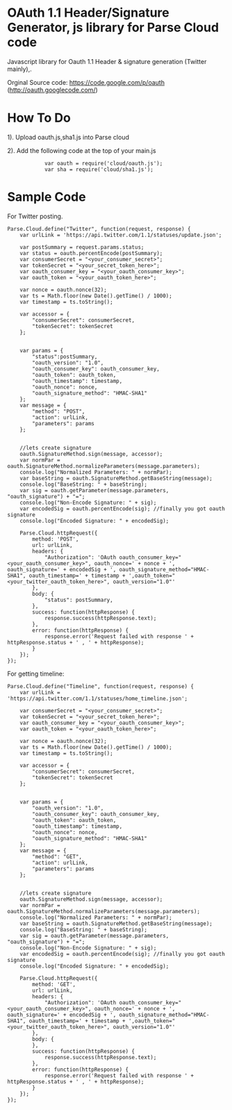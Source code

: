 OAuth 1.1 Header/Signature Generator, js library for Parse Cloud code
=================================================================

Javascript library for Oauth 1.1 Header & signature generation (Twitter mainly),.

Orginal Source code: https://code.google.com/p/oauth (http://oauth.googlecode.com/)

How To Do
=========

1). Upload oauth.js,sha1.js into Parse cloud

2). Add the following code at the top of your main.js

				var oauth = require('cloud/oauth.js');
				var sha = require('cloud/sha1.js');
				
Sample Code
===========
For Twitter posting.

	Parse.Cloud.define("Twitter", function(request, response) {
		var urlLink = 'https://api.twitter.com/1.1/statuses/update.json';
	
		var postSummary = request.params.status;
		var status = oauth.percentEncode(postSummary);
		var consumerSecret = "<your_consumer_secret>";
		var tokenSecret = "<your_secret_token_here>";
		var oauth_consumer_key = "<your_oauth_consumer_key>";
		var oauth_token = "<your_oauth_token_here>";
	
		var nonce = oauth.nonce(32);
		var ts = Math.floor(new Date().getTime() / 1000);
		var timestamp = ts.toString();
	
		var accessor = {
			"consumerSecret": consumerSecret,
			"tokenSecret": tokenSecret
		};
		
		
		var params = {
			"status":postSummary,
			"oauth_version": "1.0",
			"oauth_consumer_key": oauth_consumer_key,
			"oauth_token": oauth_token,
			"oauth_timestamp": timestamp,
			"oauth_nonce": nonce,
			"oauth_signature_method": "HMAC-SHA1"
		};
		var message = {
			"method": "POST",
			"action": urlLink,
			"parameters": params
		};
		
	
		//lets create signature
		oauth.SignatureMethod.sign(message, accessor);
		var normPar = oauth.SignatureMethod.normalizeParameters(message.parameters);
		console.log("Normalized Parameters: " + normPar);
		var baseString = oauth.SignatureMethod.getBaseString(message);
		console.log("BaseString: " + baseString);
		var sig = oauth.getParameter(message.parameters, "oauth_signature") + "=";
		console.log("Non-Encode Signature: " + sig);
		var encodedSig = oauth.percentEncode(sig); //finally you got oauth signature
		console.log("Encoded Signature: " + encodedSig);
	
		Parse.Cloud.httpRequest({
			method: 'POST',
			url: urlLink,
			headers: {
				"Authorization": 'OAuth oauth_consumer_key="<your_oauth_consumer_key>", oauth_nonce=' + nonce + ', oauth_signature=' + encodedSig + ', oauth_signature_method="HMAC-SHA1", oauth_timestamp=' + timestamp + ',oauth_token="<your_twitter_oauth_token_here>", oauth_version="1.0"'
			},
			body: {
				"status": postSummary,
			},
			success: function(httpResponse) {
				response.success(httpResponse.text);
			},
			error: function(httpResponse) {
				response.error('Request failed with response ' + httpResponse.status + ' , ' + httpResponse);
			}
		});
	});
	
For getting timeline:

	Parse.Cloud.define("Timeline", function(request, response) {
		var urlLink = 'https://api.twitter.com/1.1/statuses/home_timeline.json';
	
		var consumerSecret = "<your_consumer_secret>";
		var tokenSecret = "<your_secret_token_here>";
		var oauth_consumer_key = "<your_oauth_consumer_key>";
		var oauth_token = "<your_oauth_token_here>";
	
		var nonce = oauth.nonce(32);
		var ts = Math.floor(new Date().getTime() / 1000);
		var timestamp = ts.toString();
	
		var accessor = {
			"consumerSecret": consumerSecret,
			"tokenSecret": tokenSecret
		};
		
		
		var params = {
			"oauth_version": "1.0",
			"oauth_consumer_key": oauth_consumer_key,
			"oauth_token": oauth_token,
			"oauth_timestamp": timestamp,
			"oauth_nonce": nonce,
			"oauth_signature_method": "HMAC-SHA1"
		};
		var message = {
			"method": "GET",
			"action": urlLink,
			"parameters": params
		};
		
	
		//lets create signature
		oauth.SignatureMethod.sign(message, accessor);
		var normPar = oauth.SignatureMethod.normalizeParameters(message.parameters);
		console.log("Normalized Parameters: " + normPar);
		var baseString = oauth.SignatureMethod.getBaseString(message);
		console.log("BaseString: " + baseString);
		var sig = oauth.getParameter(message.parameters, "oauth_signature") + "=";
		console.log("Non-Encode Signature: " + sig);
		var encodedSig = oauth.percentEncode(sig); //finally you got oauth signature
		console.log("Encoded Signature: " + encodedSig);
	
		Parse.Cloud.httpRequest({
			method: 'GET',
			url: urlLink,
			headers: {
				"Authorization": 'OAuth oauth_consumer_key="<your_oauth_consumer_key>", oauth_nonce=' + nonce + ', oauth_signature=' + encodedSig + ', oauth_signature_method="HMAC-SHA1", oauth_timestamp=' + timestamp + ',oauth_token="<your_twitter_oauth_token_here>", oauth_version="1.0"'
			},
			body: {
			},
			success: function(httpResponse) {
				response.success(httpResponse.text);
			},
			error: function(httpResponse) {
				response.error('Request failed with response ' + httpResponse.status + ' , ' + httpResponse);
			}
		});
	});

